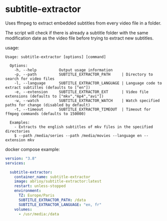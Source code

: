 # subtitle-extractor

Uses ffmpeg to extract embedded subtitles from every video file in a folder. 

The script will check if there is already a subtitle folder with the same modification date as the video file before trying to extract new subtitles.


usage:
```
Usage: subtitle-extractor [options] [command]

  Options:
    -h, --help          Output usage information
    -p, --path          SUBTITLE_EXTRACTOR_PATH     | Directory to search for video files
    -l, --language      SUBTITLE_EXTRACTOR_LANGUAGE | Language code to extract subtitles (defaults to ["en"])
    -e, --extension     SUBTITLE_EXTRACTOR_EXT      | Video file extensions (defaults to ["mkv","mp4","avi"])
    -w, --watch         SUBTITLE_EXTRACTOR_WATCH    | Watch specified paths for change (disabled by default)
    -t, --timeout       SUBTITLE_EXTRACTOR_TIMEOUT  | Timeout for ffmpeg commands (defaults to 150000)

  Examples:
    - Extracts the english subtitles of mkv files in the specified directories
    $ --path /media/series --path /media/movies --language en --extension mkv
```


docker compose example:

```yaml
version: "3.8"
services:

  subtitle-extractor:
    container_name: subtitle-extractor
    image: abrioy/subtitle-extractor:latest
    restart: unless-stopped
    environment:
      TZ: Europe/Paris
      SUBTITLE_EXTRACTOR_PATH: /data
      SUBTITLE_EXTRACTOR_LANGUAGE: "en, fr"
    volumes:
      - /usr/media:/data
```
